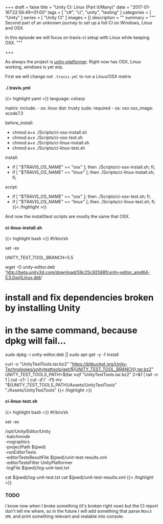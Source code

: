 +++
draft = false
title = "Unity CI: Linux (Part II/Many)"
date = "2017-01-16T22:56:49+01:00"
tags = [ "c#", "ci", "unity", "testing" ]
categories = [ "Unity" ]
series = [ "Unity CI" ]
images = []
description = ""
summary = """
Second part of an unknown journey to set up a full CI on Windows, Linux and OSX.

In this episode we will focus on travis-ci setup with Linux while keeping OSX.
"""

+++

As always the project is
[unity-platformer](https://github.com/llafuente/unity-platformer).
Right now has OSX, Linux working, windows is yet wip.


First we will change out `.travis.yml` to run a Linux/OSX matrix

#### <i class="fa fa-file-o" aria-hidden="true"></i> ./.travis.yml

{{< highlight yaml >}}
language: csharp

matrix:
  include:
    - os: linux
      dist: trusty
      sudo: required
    - os: osx
      osx_image: xcode7.3

before_install:
- chmod a+x ./Scripts/ci-osx-install.sh
- chmod a+x ./Scripts/ci-osx-test.sh
- chmod a+x ./Scripts/ci-linux-install.sh
- chmod a+x ./Scripts/ci-linux-test.sh

install:
- if [ "$TRAVIS_OS_NAME" == "osx" ]; then ./Scripts/ci-osx-install.sh; fi;
- if [ "$TRAVIS_OS_NAME" == "linux" ]; then ./Scripts/ci-linux-install.sh; fi;

script:
- if [ "$TRAVIS_OS_NAME" == "osx" ]; then ./Scripts/ci-osx-test.sh; fi;
- if [ "$TRAVIS_OS_NAME" == "linux" ]; then ./Scripts/ci-linux-test.sh; fi;
{{< /highlight >}}


And now the install/test scripts are mostly the same that OSX.

#### <i class="fa fa-file-o" aria-hidden="true"></i> ci-linux-install.sh

{{< highlight bash >}}
#!/bin/sh

set -ex

UNITY_TEST_TOOL_BRANCH=5.5

wget -O unity-editor.deb 'http://beta.unity3d.com/download/59c25c92588f/unity-editor_amd64-5.5.0xp1Linux.deb'
# install and fix dependencies broken by installing Unity
# in the same command, because dpkg will fail...
sudo dpkg -i unity-editor.deb || sudo apt-get -y -f install


curl -o "UnityTestTools.tar.bz2" "https://bitbucket.org/Unity-Technologies/unitytesttools/get/${UNITY_TEST_TOOL_BRANCH}.tar.bz2"
UNITY_TEST_TOOLS_PATH=$(tar xvjf "UnityTestTools.tar.bz2" 2>&1 | tail -n 1 | cut -c1- | cut -d'/' -f1)
mv "${UNITY_TEST_TOOLS_PATH}/Assets/UnityTestTools" "./Assets/UnityTestTools"
{{< /highlight >}}

#### <i class="fa fa-file-o" aria-hidden="true"></i> ci-linux-test.sh

{{< highlight bash >}}
#!/bin/sh

set -ex

/opt/Unity/Editor/Unity \
  -batchmode \
  -nographics \
  -projectPath $(pwd) \
  -runEditorTests \
  -editorTestsResultFile $(pwd)/unit-test-results.xml \
  -editorTestsFilter UnityPlatformer \
  -logFile $(pwd)/log-unit-test.txt

cat $(pwd)/log-unit-test.txt
cat $(pwd)/unit-test-results.xml
{{< /highlight >}}


### TODO

I know now when I broke something (it's broken right now) but the CI report
don't tell me where, so in the future I will add something that parse
`ǸUnit XML` and print something relevant and realable into console.
